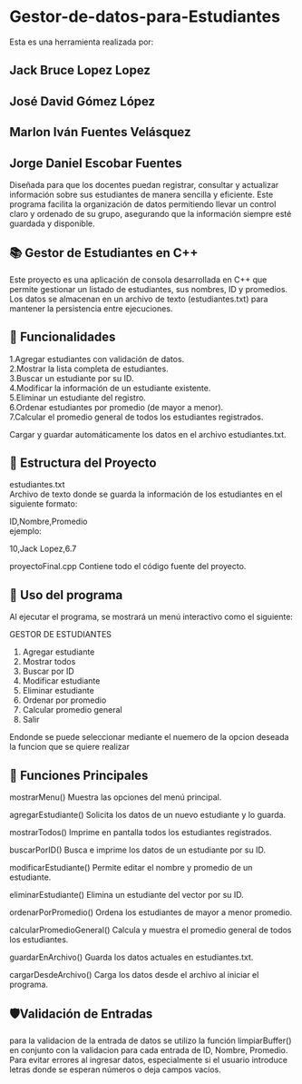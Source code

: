 # Gestor-de-datos-para-Estudiantes
Esta es una herramienta realizada por:<br>

<h2>Jack Bruce Lopez Lopez</h2>
<h2>José David Gómez López</h2>
<h2>Marlon Iván Fuentes Velásquez</h2>
<h2>Jorge Daniel Escobar Fuentes</h2>

Diseñada para que los docentes puedan registrar, consultar y actualizar información sobre sus estudiantes de manera sencilla y eficiente. Este programa facilita la organización de datos permitiendo llevar un control claro y ordenado de su grupo, asegurando que la información siempre esté guardada y disponible.
<h2>📚 Gestor de Estudiantes en C++</h2>

Este proyecto es una aplicación de consola desarrollada en C++ que permite gestionar un listado de estudiantes, sus nombres, ID y promedios. Los datos se almacenan en un archivo de texto (estudiantes.txt) para mantener la persistencia entre ejecuciones.

<h2>🧩 Funcionalidades</h2>
1.Agregar estudiantes con validación de datos.<br>
2.Mostrar la lista completa de estudiantes.<br>
3.Buscar un estudiante por su ID.<br>
4.Modificar la información de un estudiante existente.<br>
5.Eliminar un estudiante del registro.<br>
6.Ordenar estudiantes por promedio (de mayor a menor).<br>
7.Calcular el promedio general de todos los estudiantes registrados.<br>

Cargar y guardar automáticamente los datos en el archivo estudiantes.txt.<br>

<h2>📁 Estructura del Proyecto</h2>
estudiantes.txt<br>
Archivo de texto donde se guarda la información de los estudiantes en el siguiente formato:<br>

ID,Nombre,Promedio<br>
ejemplo:<br>

10,Jack Lopez,6.7

proyectoFinal.cpp
Contiene todo el código fuente del proyecto.<br>

<h2>📌 Uso del programa</h2>

Al ejecutar el programa, se mostrará un menú interactivo como el siguiente:<br>

GESTOR DE ESTUDIANTES<br>
1. Agregar estudiante<br>
2. Mostrar todos<br>
3. Buscar por ID<br>
4. Modificar estudiante<br>
5. Eliminar estudiante<br>
6. Ordenar por promedio<br>
7. Calcular promedio general<br>
0. Salir<br>

Endonde se puede seleccionar mediante el nuemero de la opcion deseada la funcion que se quiere realizar<br>

<h2>📝 Funciones Principales</h2>

mostrarMenu() 	Muestra las opciones del menú principal.<br>

agregarEstudiante()	Solicita los datos de un nuevo estudiante y lo guarda.<br>

mostrarTodos()	Imprime en pantalla todos los estudiantes registrados.<br>

buscarPorID()	Busca e imprime los datos de un estudiante por su ID.<br>

modificarEstudiante()	Permite editar el nombre y promedio de un estudiante.<br>

eliminarEstudiante()	Elimina un estudiante del vector por su ID.<br>

ordenarPorPromedio()	Ordena los estudiantes de mayor a menor promedio.<br>

calcularPromedioGeneral()	Calcula y muestra el promedio general de todos los estudiantes.<br>

guardarEnArchivo()	Guarda los datos actuales en estudiantes.txt.<br>

cargarDesdeArchivo()	Carga los datos desde el archivo al iniciar el programa.<br>

<h2>🛡️Validación de Entradas</h2>
para la validacion de la entrada de datos se utilizo la función limpiarBuffer() en conjunto con la validacion para cada entrada de ID, Nombre, Promedio.<br>
Para evitar errores al ingresar datos, especialmente si el usuario introduce letras donde se esperan números o deja campos vacíos.
